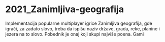 # 2021_Zanimljiva-geografija
Implementacija popularne multiplayer igrice Zanimljiva geografija, gde igrači, za zadato slovo, treba da ispišu naziv države, grada, reke, planine i jezera na to slovo. Pobednik je onaj koji skupi najviše poena.
Gami

